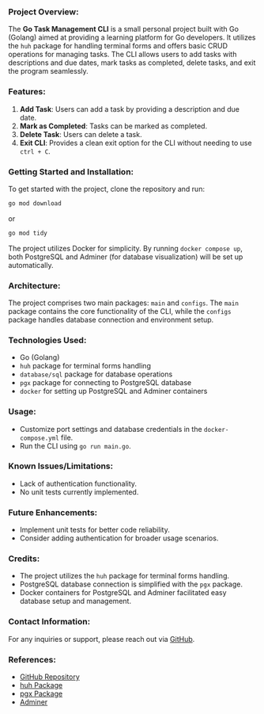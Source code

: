 ### Project Overview:

The **Go Task Management CLI** is a small personal project built with Go (Golang) aimed at providing a learning platform for Go developers. It utilizes the `huh` package for handling terminal forms and offers basic CRUD operations for managing tasks. The CLI allows users to add tasks with descriptions and due dates, mark tasks as completed, delete tasks, and exit the program seamlessly.

### Features:
1. **Add Task**: Users can add a task by providing a description and due date.
2. **Mark as Completed**: Tasks can be marked as completed.
3. **Delete Task**: Users can delete a task.
4. **Exit CLI**: Provides a clean exit option for the CLI without needing to use `ctrl + C`.

### Getting Started and Installation:
To get started with the project, clone the repository and run:
```bash
go mod download
```
or
```bash
go mod tidy
```

The project utilizes Docker for simplicity. By running `docker compose up`, both PostgreSQL and Adminer (for database visualization) will be set up automatically.

### Architecture:
The project comprises two main packages: `main` and `configs`. The `main` package contains the core functionality of the CLI, while the `configs` package handles database connection and environment setup.

### Technologies Used:
- Go (Golang)
- `huh` package for terminal forms handling
- `database/sql` package for database operations
- `pgx` package for connecting to PostgreSQL database
- `docker` for setting up PostgreSQL and Adminer containers

### Usage:
- Customize port settings and database credentials in the `docker-compose.yml` file.
- Run the CLI using `go run main.go`.

### Known Issues/Limitations:
- Lack of authentication functionality.
- No unit tests currently implemented.

### Future Enhancements:
- Implement unit tests for better code reliability.
- Consider adding authentication for broader usage scenarios.

### Credits:
- The project utilizes the `huh` package for terminal forms handling.
- PostgreSQL database connection is simplified with the `pgx` package.
- Docker containers for PostgreSQL and Adminer facilitated easy database setup and management.

### Contact Information:
For any inquiries or support, please reach out via [GitHub](https://github.com/Origho-precious/go-task-management-cli).

### References:
- [GitHub Repository](https://github.com/Origho-precious/go-task-management-cli)
- [huh Package](https://github.com/charmbracelet/huh)
- [pgx Package](https://github.com/jackc/pgx)
- [Adminer](https://github.com/dockage/adminer)